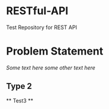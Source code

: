 # RESTful-API
Test Repository for REST API

# Problem Statement

*Some text here* _some other text here_

## Type 2

** Test3 **
